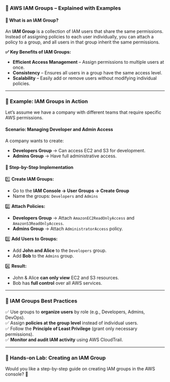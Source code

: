 ### **📌 AWS IAM Groups – Explained with Examples**  

#### **🔹 What is an IAM Group?**  
An **IAM Group** is a collection of IAM users that share the same permissions. Instead of assigning policies to each user individually, you can attach a policy to a group, and all users in that group inherit the same permissions.  

**✅ Key Benefits of IAM Groups:**  
- **Efficient Access Management** – Assign permissions to multiple users at once.  
- **Consistency** – Ensures all users in a group have the same access level.  
- **Scalability** – Easily add or remove users without modifying individual policies.  

---

### **🔹 Example: IAM Groups in Action**  
Let’s assume we have a company with different teams that require specific AWS permissions.  

#### **Scenario: Managing Developer and Admin Access**  
A company wants to create:  
- **Developers Group** → Can access EC2 and S3 for development.  
- **Admins Group** → Have full administrative access.  

#### **🔹 Step-by-Step Implementation**
1️⃣ **Create IAM Groups:**
   - Go to the **IAM Console → User Groups → Create Group**  
   - Name the groups: `Developers` and `Admins`  

2️⃣ **Attach Policies:**
   - **Developers Group** → Attach `AmazonEC2ReadOnlyAccess` and `AmazonS3ReadOnlyAccess`.  
   - **Admins Group** → Attach `AdministratorAccess` policy.  

3️⃣ **Add Users to Groups:**
   - Add **John and Alice** to the `Developers` group.  
   - Add **Bob** to the `Admins` group.  

4️⃣ **Result:**
   - John & Alice **can only view** EC2 and S3 resources.  
   - Bob has **full control** over all AWS services.  

---

### **🔹 IAM Groups Best Practices**  
✅ Use groups to **organize users** by role (e.g., Developers, Admins, DevOps).  
✅ Assign **policies at the group level** instead of individual users.  
✅ Follow the **Principle of Least Privilege** (grant only necessary permissions).  
✅ **Monitor and audit IAM activity** using AWS CloudTrail.  

---

### **🔹 Hands-on Lab: Creating an IAM Group**
Would you like a step-by-step guide on creating IAM groups in the AWS console? 🚀

<!-- aws dynamodb list-tables --output table -->
